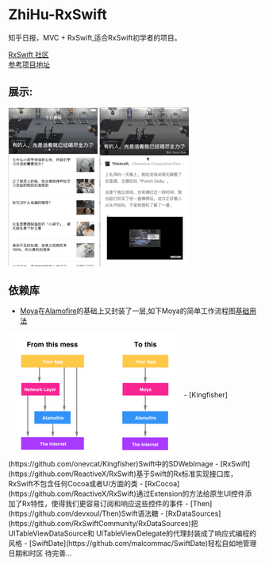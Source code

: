 # ZhiHu-RxSwift
知乎日报，MVC + RxSwift,适合RxSwift初学者的项目。  
 
[RxSwift 社区](https://github.com/RxSwiftCommunity?language=swift&page=2&q=&type=&utf8=%E2%9C%93)  
[参考项目地址](https://github.com/kLike/ZhiHu-RxSwift)  
## 展示: 
<img src="./picture/menuShow.gif" width="180" hegiht="280" align=left/>
<img src="./picture/newsChange.gif" width="180" hegiht="280" align=left/>
 
## 依赖库
- [Moya](https://github.com/Moya/Moya)在[Alamofire](https://github.com/Alamofire/Alamofire)的基础上又封装了一层,如下Moya的简单工作流程图[基础用法](http://www.cocoachina.com/ios/20180307/22493.html)
<img src="./picture/moya.png" width="350" hegiht="250.35" align=center />  
- [Kingfisher](https://github.com/onevcat/Kingfisher)Swift中的SDWebImage  
- [RxSwift](https://github.com/ReactiveX/RxSwift)基于Swift的Rx标准实现接口库，RxSwift不包含任何Cocoa或者UI方面的类    
- [RxCocoa](https://github.com/ReactiveX/RxSwift)通过Extension的方法给原生UI控件添加了Rx特性，使得我们更容易订阅和响应这些控件的事件  
- [Then](https://github.com/devxoul/Then)Swift语法糖  
- [RxDataSources](https://github.com/RxSwiftCommunity/RxDataSources)把UITableViewDataSource和  UITableViewDelegate的代理封装成了响应式编程的风格  
- [SwiftDate](https://github.com/malcommac/SwiftDate)轻松自如地管理日期和时区    
待完善...  